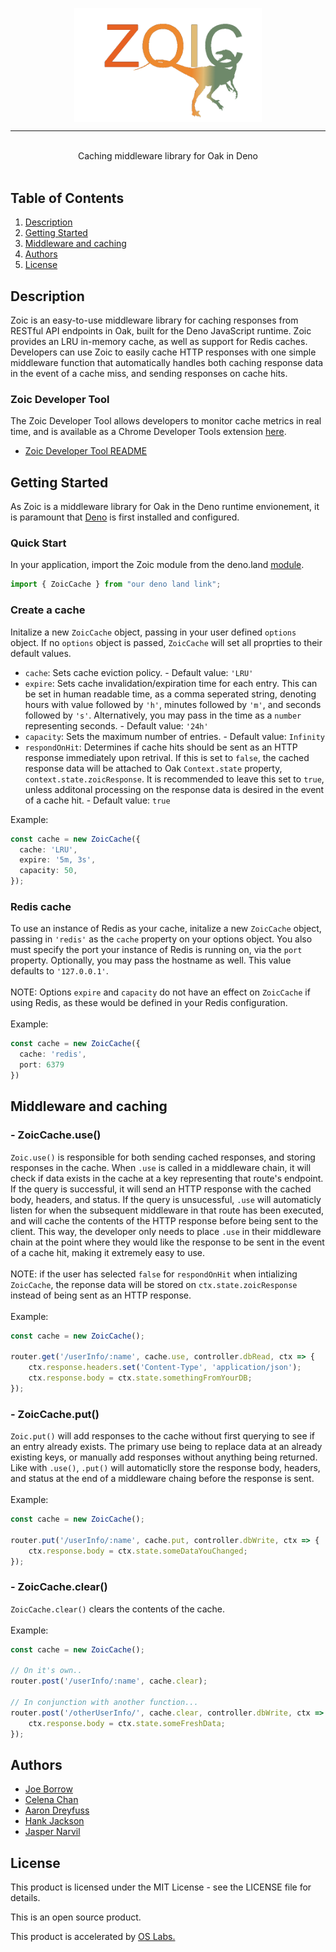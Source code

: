 <!-- <h1 align="center">
  <span style="color:#E76020">Z</span>
  <span style="color:#EE892F">O</span>
  <span style="color:#E0BB76">I</span>
  <span style="color:#6E896A">C</span>
</h1> -->

<img style="display: block;
  margin-left: auto;
  margin-right: auto;" align="center" src=".assets/zoic_clear.png" width = "300px" alt="Puppy cat">

<hr>

<br>
<div align="center">Caching middleware library for Oak in Deno</div>
<br>


## Table of Contents

1. [Description](#description)
2. [Getting Started](#get-started)
3. [Middleware and caching](#middleware)
4. [Authors](#authors)
5. [License](#license)

## <a name="description"></a>Description

Zoic is an easy-to-use middleware library for caching responses from RESTful API endpoints in Oak, built for the Deno JavaScript runtime. Zoic provides an LRU in-memory cache, as well as support for Redis caches. Developers can use Zoic to easily cache HTTP responses with one simple middleware function that automatically handles both caching response data in the event of a cache miss, and sending responses on cache hits.

### Zoic Developer Tool

The Zoic Developer Tool allows developers to monitor cache metrics in real time, and is available as a Chrome Developer Tools extension [here](https://www.youtube.com/watch?v=dQw4w9WgXcQ).
- [Zoic Developer Tool README](./chrome_dev_tool/README.md/)

## <a name="get-started"></a>Getting Started

As Zoic is a middleware library for Oak in the Deno runtime envionement, it is paramount that [Deno](https://deno.land) is first installed and configured.

### Quick Start

In your application, import the Zoic module from the deno.land [module](https://www.youtube.com/watch?v=dQw4w9WgXcQ).

```typescript
import { ZoicCache } from "our deno land link";
```

### Create a cache

Initalize a new `ZoicCache` object, passing in your user defined `options` object. If no `options` object is passed, `ZoicCache` will set all proprties to their default values.

- `cache`: Sets cache eviction policy. - Default value: `'LRU'`
- `expire`: Sets cache invalidation/expiration time for each entry. This can be set in human readable time, as a comma seperated string, denoting hours with value followed by `'h'`, minutes followed by `'m'`, and seconds followed by `'s'`. Alternatively, you may pass in the time as a `number` representing seconds. - Default value: `'24h'`
- `capacity`: Sets the maximum number of entries. - Default value: `Infinity`
- `respondOnHit`: Determines if cache hits should be sent as an HTTP response immediately upon retrival. If this is set to `false`, the cached response data will be attached to Oak `Context.state` property, `context.state.zoicResponse`. It is recommended to leave this set to `true`, unless additonal processing on the response data is desired in the event of a cache hit. - Default value: `true`


Example:

```typescript
const cache = new ZoicCache({
  cache: 'LRU',
  expire: '5m, 3s',
  capacity: 50,
});
```

### Redis cache

To use an instance of Redis as your cache, initalize a new `ZoicCache` object, passing in `'redis'` as the `cache` property on your options object. You also must specify the port your instance of Redis is running on, via the `port` property. Optionally, you may pass the hostname as well. This value defaults to `'127.0.0.1'`.
<br>
<br>
NOTE: Options `expire` and `capacity` do not have an effect on `ZoicCache` if using Redis, as these would be defined in your Redis configuration.
<br>
<br>
Example:
```typescript
const cache = new ZoicCache({
  cache: 'redis',
  port: 6379
})
```


## <a name="middleware"></a>Middleware and caching

### - ZoicCache.use()
`Zoic.use()` is responsible for both sending cached responses, and storing responses in the cache. When `.use` is called in a middleware chain, it will check if data exists in the cache at a key representing that route's endpoint. If the query is successful, it will send an HTTP response with the cached body, headers, and status. If the query is unsucessful, `.use` will automaticly listen for when the subsequent middleware in that route has been executed, and will cache the contents of the HTTP response before being sent to the client. This way, the developer only needs to place `.use` in their middleware chain at the point where they would like the response to be sent in the event of a cache hit, making it extremely easy to use.
<br>
<br>
NOTE: if the user has selected `false` for `respondOnHit` when intializing `ZoicCache`, the reponse data will be stored on `ctx.state.zoicResponse` instead of being sent as an HTTP response.
<br>
<br>
Example:

```typescript
const cache = new ZoicCache();

router.get('/userInfo/:name', cache.use, controller.dbRead, ctx => {
    ctx.response.headers.set('Content-Type', 'application/json');
    ctx.response.body = ctx.state.somethingFromYourDB;
});
```
### - ZoicCache.put()
`Zoic.put()` will add responses to the cache without first querying to see if an entry already exists. The primary use being to replace data at an already existing keys, or manually add responses without anything being returned. Like with `.use()`, `.put()` will automaticlly store the response body, headers, and status at the end of a middleware chaing before the response is sent.
<br>
<br>
Example:

```typescript
const cache = new ZoicCache();

router.put('/userInfo/:name', cache.put, controller.dbWrite, ctx => {
    ctx.response.body = ctx.state.someDataYouChanged;
});
```
### - ZoicCache.clear()
`ZoicCache.clear()` clears the contents of the cache.
<br>
<br>
Example:

```typescript
const cache = new ZoicCache();

// On it's own..
router.post('/userInfo/:name', cache.clear);

// In conjunction with another function...
router.post('/otherUserInfo/', cache.clear, controller.dbWrite, ctx => {
    ctx.response.body = ctx.state.someFreshData;
});
```
## <a name="authors"></a>Authors

- [Joe Borrow](https://github.com/jmborrow)
- [Celena Chan](https://github.com/celenachan)
- [Aaron Dreyfuss](https://github.com/AaronDreyfuss)
- [Hank Jackson](https://github.com/hankthetank27)
- [Jasper Narvil](https://github.com/jnarvil3)

## <a name="license"></a>License

This product is licensed under the MIT License - see the LICENSE file for details.

This is an open source product.

This product is accelerated by <a href="https://opensourcelabs.io/">OS Labs.</a>